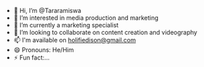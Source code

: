 - 👋 Hi, I’m @Tararamiswa
- 👀 I’m interested in media production and marketing
- 🌱 I’m currently a marketing specialist
- 💞️ I’m looking to collaborate on content creation and videography
- 📫 I'm available on holifiedison@gmail.com
- 😄 Pronouns: He/Him
- ⚡ Fun fact:...

<!---
Tararamiswa/Tararamiswa is a ✨ special ✨ repository because its `README.md` (this file) appears on your GitHub profile.
You can click the Preview link to take a look at your changes.
--->
